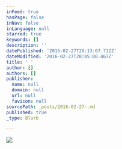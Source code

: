 ```yaml
---
inFeed: true
hasPage: false
inNav: false
inLanguage: null
starred: true
keywords: []
description: ''
datePublished: '2016-02-27T20:13:07.712Z'
dateModified: '2016-02-27T20:05:00.467Z'
title: ' '
author: []
authors: []
publisher:
  name: null
  domain: null
  url: null
  favicon: null
sourcePath: _posts/2016-02-27-.md
published: true
_type: Blurb

---
```

![](https://the-grid-user-content.s3-us-west-2.amazonaws.com/dcc3ddbd-1256-4b27-92f1-126be12749c3.png)